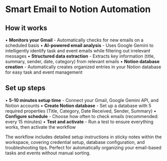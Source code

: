# Smart Email to Notion Automation

## How it works
• **Monitors your Gmail** - Automatically checks for new emails on a scheduled basis
• **AI-powered email analysis** - Uses Google Gemini to intelligently identify task and event emails while filtering out irrelevant messages
• **Structured data extraction** - Extracts key information (title, summary, sender, date, category) from relevant emails
• **Notion database creation** - Automatically creates organized entries in your Notion database for easy task and event management

## Set up steps
• **5-10 minutes setup time** - Connect your Gmail, Google Gemini API, and Notion accounts
• **Create Notion database** - Set up a database with 5 required properties (Title, Category, Date Received, Sender, Summary)
• **Configure schedule** - Choose how often to check emails (recommended: every 15 minutes)
• **Test and activate** - Run a test to ensure everything works, then activate the workflow

The workflow includes detailed setup instructions in sticky notes within the workspace, covering credential setup, database configuration, and troubleshooting tips. Perfect for automatically organizing your email-based tasks and events without manual sorting.
